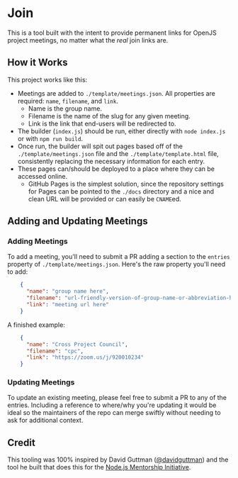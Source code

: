 # Join

This is a tool built with the intent to provide permanent links for OpenJS project meetings, no matter what the _real_ join links are.

## How it Works

This project works like this:

- Meetings are added to `./template/meetings.json`. All properties are required: `name`, `filename`, and `link`.
  - Name is the group name.
  - Filename is the name of the slug for any given meeting.
  - Link is the link that end-users will be redirected to.
- The builder (`index.js`) should be run, either directly with `node index.js` or with `npm run build`.
- Once run, the builder will spit out pages based off of the `./template/meetings.json` file and the `./template/template.html` file, consistently replacing the necessary information for each entry.
- These pages can/should be deployed to a place where they can be accessed online.
  - GitHub Pages is the simplest solution, since the repository settings for Pages can be pointed to the `./docs` directory and a nice and clean URL will be provided or can easily be `CNAME`ed.

## Adding and Updating Meetings

### Adding Meetings

To add a meeting, you'll need to submit a PR adding a section to the `entries` property of `./template/meetings.json`. Here's the raw property you'll need to add:

```json
    {
      "name": "group name here",
      "filename": "url-friendly-version-of-group-name-or-abbreviation-here",
      "link": "meeting url here"
    }
```

A finished example:

```json
    {
      "name": "Cross Project Council",
      "filename": "cpc",
      "link": "https://zoom.us/j/920010234"
    }
```

### Updating Meetings

To update an existing meeting, please feel free to submit a PR to any of the entries. Including a reference to where/why you're updating it would be ideal so the maintainers of the repo can merge swiftly without needing to ask for additional context.

## Credit

This tooling was 100% inspired by David Guttman ([@davidguttman](https://github.com/davidguttman)) and the tool he built that does this for the [Node.js Mentorship Initiative](https://github.com/davidguttman/mentorship/blob/gh-pages/meeting/index.html).